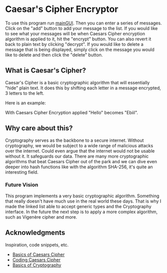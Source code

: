 # Caesar's Cipher Encryptor

To use this program run [mainGUI](mainGUI.java). Then you can enter a series of messages.
Click on the "add" button to add your message to the list. If you would like to see what your
messages will be when Caesars Cipher encryption algorithm is applied to it, hit the "encrypt" button.
You can also revert it back to plain text by clicking "decrypt". If you would like to delete a message that is being
displayed, simply click on the message you would like to delete and then click the "delete" button.


## What is Caesar's Cipher?

Caesar's Cipher is a basic cryptographic algorithm that will essentially "hide" plain text.
It does this by shifting each letter in a message encrypted, 3 letters to the left.

Here is an example:

With Caesars Cipher Encryption applied "Hello" becomes "Ebiil".


## Why care about this?

Cryptography serves as the backbone to a secure internet. Without cryptography, we would be subject to a wide range of
malicious attacks over the internet. Could even argue that the internet would not be usable without it. It safeguards our
data. There are many more cryptographic algorithms that beat Caesars Cipher out of the park and we can dive even deeper
into hash functions like with the algorithm SHA-256, it's quite an interesting field. 

### Future Vision

This program implements a very basic cryptographic algorithm. Something that really doesn't have
much use in the real world these days. That is why I made the linked list able to accept generic types and the
Cryptography interface. In the future the next step is to apply a more complex algorithm, such as Vigenère cipher and more.



## Acknowledgments

Inspiration, code snippets, etc.
* [Basics of Caesars Cipher](https://en.wikipedia.org/wiki/Caesar_cipher)
* [Coding Caesars Cipher](https://www.baeldung.com/java-caesar-cipher)
* [Basics of Cryptography](https://www.geeksforgeeks.org/cryptography-introduction/)
